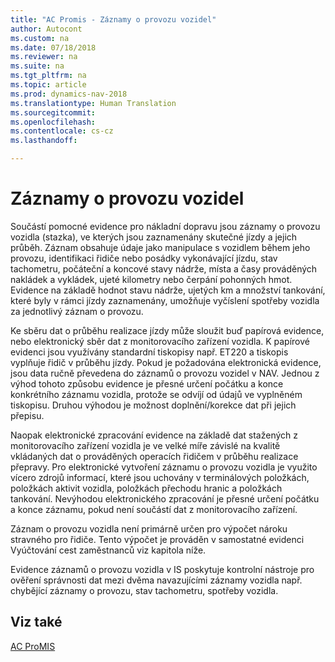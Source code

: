 ```yaml
---
title: "AC Promis - Záznamy o provozu vozidel"
author: Autocont
ms.custom: na
ms.date: 07/18/2018
ms.reviewer: na
ms.suite: na
ms.tgt_pltfrm: na
ms.topic: article
ms.prod: dynamics-nav-2018
ms.translationtype: Human Translation
ms.sourcegitcommit: 
ms.openlocfilehash: 
ms.contentlocale: cs-cz
ms.lasthandoff: 

---
```



# <a name="ac-pm-traffic-records"></a>Záznamy o provozu vozidel

Součástí pomocné evidence pro nákladní dopravu jsou záznamy o provozu vozidla (stazka), ve kterých jsou zaznamenány skutečné jízdy a jejich průběh. Záznam obsahuje údaje jako manipulace s vozidlem během jeho provozu, identifikaci řidiče nebo posádky vykonávající jízdu, stav tachometru, počáteční a koncové stavy nádrže, místa a časy prováděných nakládek a vykládek, ujeté kilometry nebo čerpání pohonných hmot. Evidence na základě hodnot stavu nádrže, ujetých km a množství tankování, které byly v rámci jízdy zaznamenány, umožňuje vyčíslení spotřeby vozidla za jednotlivý záznam o provozu. 

Ke sběru dat o průběhu realizace jízdy může sloužit buď papírová evidence, nebo elektronický sběr dat z monitorovacího zařízení vozidla. K papírové evidenci jsou využívány standardní tiskopisy např. ET220 a tiskopis vyplňuje řidič v průběhu jízdy. Pokud je požadována elektronická evidence, jsou data ručně převedena do záznamů o provozu vozidel v NAV. Jednou z výhod tohoto způsobu evidence je přesné určení počátku a konce konkrétního záznamu vozidla, protože se odvíjí od údajů ve vyplněném tiskopisu. Druhou výhodou je možnost doplnění/korekce dat při jejich přepisu.

Naopak elektronické zpracování evidence na základě dat stažených z monitorovacího zařízení vozidla je ve velké míře závislé na kvalitě vkládaných dat o prováděných operacích řidičem v průběhu realizace přepravy. Pro elektronické vytvoření záznamu o provozu vozidla je využito vícero zdrojů informací, které jsou uchovány v terminálových položkách, položkách aktivit vozidla, položkách přechodu hranic a položkách tankování. Nevýhodou elektronického zpracování je přesné určení počátku a konce záznamu, pokud není součástí dat z monitorovacího zařízení.

Záznam o provozu vozidla není primárně určen pro výpočet nároku stravného pro řidiče. Tento výpočet je prováděn v samostatné evidenci Vyúčtování cest zaměstnanců viz kapitola níže.

Evidence záznamů o provozu vozidla v IS poskytuje kontrolní nástroje pro ověření správnosti dat mezi dvěma navazujícími záznamy vozidla např. chybějící záznamy o provozu, stav tachometru, spotřeby vozidla.

## <a name="see-also"></a>Viz také  
[AC ProMIS](ac-pm-promis.md)